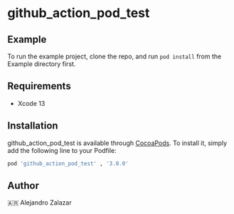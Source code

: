 # github_action_pod_test

## Example

To run the example project, clone the repo, and run `pod install` from the Example directory first.

## Requirements
- Xcode 13 

## Installation

github_action_pod_test is available through [CocoaPods](https://cocoapods.org). To install
it, simply add the following line to your Podfile:

```ruby
pod 'github_action_pod_test' , '3.0.0'
```

## Author

🇦🇷 Alejandro Zalazar
